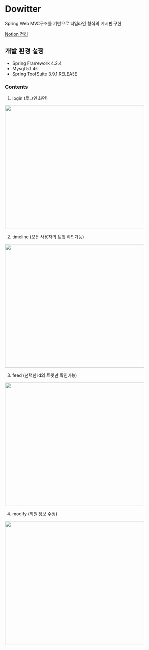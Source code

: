 # Dowitter
Spring Web MVC구조를 기반으로 타임라인 형식의 게시판 구현

[Notion 정리](https://dayoung-resume.notion.site/Dowitter-69360ebd8c4e459d9efc7f5564752fc6)

## 개발 환경 설정
* Spring Framework 4.2.4
* Mysql 5.1.46
* Spring Tool Suite 3.9.1.RELEASE

### Contents
1. login
(로그인 화면)

<img src="https://user-images.githubusercontent.com/78137352/144749253-c5fa6540-f088-4a39-9041-66efddf1988d.PNG"  width="450" height="400">

2. timeline
(모든 사용자의 트윗 확인가능)
<img src="https://user-images.githubusercontent.com/78137352/144749686-e7c632f7-9c47-42bb-8626-aa54f7972dfe.PNG"  width="450" height="400">

3. feed
(선택한 id의 트윗만 확인가능)
<img src="https://user-images.githubusercontent.com/78137352/144749643-6b41a4f6-8429-42be-98d6-31daddd685a0.PNG"  width="450" height="400">

4. modify
(회원 정보 수정)
<img src="https://user-images.githubusercontent.com/78137352/144749751-a58c74cb-bffe-4630-bcc7-94ac01b4557d.PNG"  width="450" height="400">
